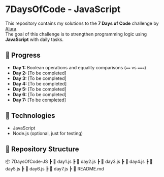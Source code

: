 # 7DaysOfCode - JavaScript

This repository contains my solutions to the **7 Days of Code** challenge by [Alura](https://7daysofcode.io/).  
The goal of this challenge is to strengthen programming logic using **JavaScript** with daily tasks.  

## 📅 Progress

- **Day 1:** Boolean operations and equality comparisons (`==` vs `===`)
- **Day 2:** [To be completed]
- **Day 3:** [To be completed]
- **Day 4:** [To be completed]
- **Day 5:** [To be completed]
- **Day 6:** [To be completed]
- **Day 7:** [To be completed]

## 🚀 Technologies
- JavaScript
- Node.js (optional, just for testing)

## 📂 Repository Structure

📦 7DaysOfCode-JS
┣ 📜 day1.js
┣ 📜 day2.js
┣ 📜 day3.js
┣ 📜 day4.js
┣ 📜 day5.js
┣ 📜 day6.js
┣ 📜 day7.js
┣ 📜 README.md
